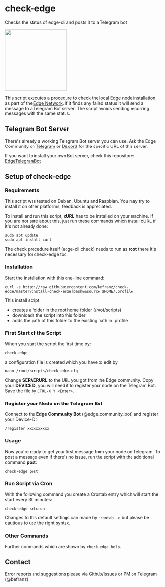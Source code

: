 # check-edge
 Checks the status of edge-cli and posts it to a Telegram bot

<img src="https://github.com/befranz/check-edge/blob/master/img/edgebot_img.jpeg" width="200">

This script executes a procedure to check the local Edge node installation as part of the [Edge Network](https://edge.network/en/). If it finds any failed status it will send a message to a Telegram Bot server. The script avoids sending recurring messages with the same status.

## Telegram Bot Server
There's already a working Telegram Bot server you can use. Ask the Edge Community on [Telegram](https://t.me/edgenetwork) or [Discord](https://discord.gg/GmaxgsK) for the specific URL of this server.

If you want to install your own Bot server, check this repository: [EdgeTelegramBot](https://github.com/maxxar92/EdgeTelegramBot)

## Setup of check-edge

### Requirements
This script was tested on Debian, Ubuntu and Raspbian. You may try to install it on other platforms, feedback is appreciated.

To install and run this script, **cURL** has to be installed on your machine. If you are not sure about this, just run these commands which install cURL if it's not already done:

```
sudo apt update
sudo apt install curl
```

The check procedure itself (edge-cli check) needs to run as **root** there it's necessary for check-edge too.

### Installation
Start the installation with this one-line command:

```
curl -s https://raw.githubusercontent.com/befranz/check-edge/master/install-check-edge|bash&&source $HOME/.profile
```

This install script
- creates a folder in the root home folder (/root/scripts)
- downloads the script into this folder
- adds the path of this folder to the existing path in .profile

### First Start of the Script
When you start the script the first time by:

```
check-edge
```

a configuration file is created which you have to edit by

```
nano /root/scripts/check-edge.cfg
```

Change **SERVERURL** to the URL you got from the Edge community.
Copy your **DEVICEID**, you will need it to register your node on the Telegram Bot.
Save the file by `CTRL-X Y <Enter>`.

### Register your Node on the Telegram Bot
Connect to the **Edge Community Bot** (@edge_community_bot) and register your Device-ID:

```
/register xxxxxxxxxx
```

### Usage
Now you're ready to get your first message from your node on Telegram. To post a message even if there's no issue, run the script with the additional command **post**:

```
check-edge post
```

### Run Script via Cron
With the following command you create a Crontab entry which will start the start every 30 minutes:

```
check-edge setcron
```

Changes to this default settings can made by `crontab -e` but please be cautious to use the right syntax.

### Other Commands
Further commands which are shown by `check-edge help`.

## Contact
Error reports and suggestions please via Github/Issues or PM on Telegram (@befranz)

